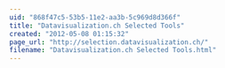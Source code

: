 ```yaml
---
uid: "868f47c5-53b5-11e2-aa3b-5c969d8d366f"
title: "Datavisualization.ch Selected Tools"
created: "2012-05-08 01:15:32"
page_url: "http://selection.datavisualization.ch/"
filename: "Datavisualization.ch Selected Tools.html"
---
```

